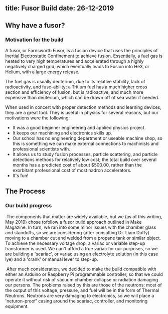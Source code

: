 title: Fusor Build
date: 26-12-2019
---

## Why have a fusor? 

### Motivation for the build

A fusor, or Farnsworth Fusor, is a fusion device that uses the principles of
Inertial Electrostatic Confinement to achieve fusion. Essentially, a fuel gas is heated to very high temperatures and accelerated through a highly negatively charged grid, which eventually leads to Fusion into He3, or Helium, with a large energy release.

The fuel gas is usually deuterium, due to its relative stability, lack of radioactivity, and fuse-ability; a Tritium fuel has a much higher cross section and efficiency of fusion, but is radioactive, and much more expensive than deuterium, which can be drawn off of sea water if needed.

When used in concert with proper detection methods and learning devices, they are a great tool.
They is useful in physics for several reasons, but our motivations were the following:

  +  It was a good beginner engineering and applied physics project.
  +  It keeps our machining and electronics skills up. 
  +  Our school has no engineering department or useable machine shop, so this is something we can make external connections to machinists and professional scientists with. 
  +  It allows us to study fusion processes, particle scattering, and particle detections methods for relatively low cost; the total build over several months has a predicted cost of about $500.00, rather than the exorbitant professional cost of most hadron accelerators.
  +  It's fun!


## The Process 
### Our build progress 
​	The components that matter are widely available, but we (as of this writing, May 2019) chose tofollow a fusor build approach outlined in Make Magazine. In turn, we ran into some minor issues with the chamber glass and standoffs, so we are considering (after consulting Dr. Liam Duffy) moving to a chamber cut and welded from a propane tank or similar object. To achieve the necessary voltage drop, a variac or variable step-up transformer is used. We can't afford a true variac for our purposes, so we are building a 'scariac', or variac using an electrolyte solution (in this case lye) and a 'crank' or manual lever to step-up.

​	After much consideration, we decided to make the build compatible with either an Arduino or Raspberry Pi programmable controller, so that we could operate it without risk of vacuum chamber collapse or radiation damaging our persons. The problems raised by this are those of the neutrons: most of the output of this voltage, pressure, and fuel will be in the form of Thermal Neutrons. Neutrons are very damaging to electronics, so we will place a 'neturon-proof' casing around the scariac, controller, and  monitoring equipment. 
